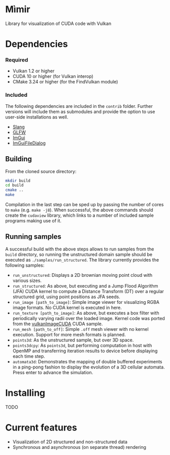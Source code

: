 # Mìmir
Library for visualization of CUDA code with Vulkan

# Dependencies

### Required
* Vulkan 1.2 or higher
* CUDA 10 or higher (for Vulkan interop)
* CMake 3.24 or higher (for the FindVulkan module)

### Included
The following dependencies are included in the `contrib` folder. Further versions will include them as submodules and provide the option to use user-side installations as well.
* [Slang](https://github.com/shader-slang/slang)
* [GLFW](https://github.com/glfw/glfw)
* [ImGui](https://github.com/ocornut/imgui)
* [ImGuiFileDialog](https://github.com/aiekick/ImGuiFileDialog)

## Building

From the cloned source directory:
```bash
mkdir build
cd build
cmake ..
make
```

Compilation in the last step can be sped up by passing the number of cores to `make` (e.g. `make -j8`). When successful, the above commands should create the `cudaview` library, which links to a number of included sample programs making use of it.

## Running samples

A successful build with the above steps allows to run samples from the `build` directory, so running the unstructured domain sample should be executed as `./samples/run_structured`. The library currently provides the following samples:

* `run_unstructured`: Displays a 2D brownian moving point cloud with various sizes.
* `run_structured`: As above, but executing and a Jump Flood Algorithm (JFA) CUDA kernel to compute a Distance Transform (DT) over a regular structured grid, using point positions
as JFA seeds.
* `run_image [path_to_image]`: Simple image viewer for visualizing RGBA image formats. No CUDA kernel is executed in here.
* `run_texture [path_to_image]`: As above, but executes a box filter with periodically varying radii over the loaded image. Kernel code was ported from the [vulkanImageCUDA](https://github.com/NVIDIA/cuda-samples/tree/master/Samples/5_Domain_Specific/vulkanImageCUDA) CUDA sample.
* `run_mesh [path_to_off]`: Simple `.off` mesh viewer with no kernel execution. Support for more mesh formats is planned.
* `points3d`: As the unstructured sample, but over 3D space.
* `points3dcpy`: As `points3d`, but performing computation in host with OpenMP and transferring iteration results to device before displaying each time step.
* `automata3d`: Demonstrates the mapping of double buffered experiments in a ping-pong fashion to display the evolution of a 3D cellular automata. Press enter to advance the simulation.

# Installing
TODO

# Current features
* Visualization of 2D structured and non-structured data
* Synchronous and asynchronous (on separate thread) rendering
